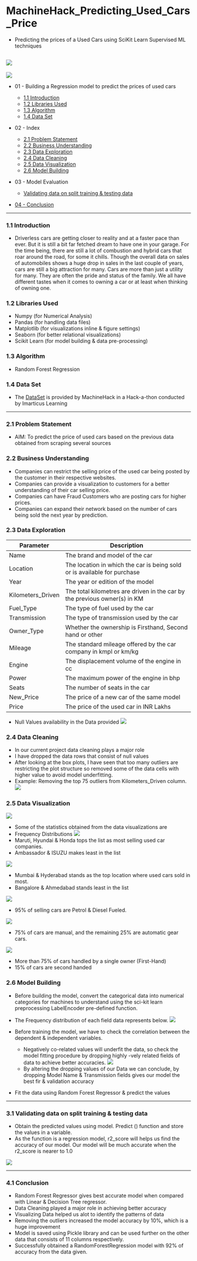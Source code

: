 # MachineHack_Predicting_Used_Cars_Price
- Predicting the prices of a Used Cars using SciKit Learn Supervised ML techniques

![](https://i.imgur.com/IhmfRed.png)
---
![](https://i.imgur.com/FcZJgZP.jpg)
- 01 - Building a Regression model to predict the prices of used cars
  * [1.1 Introduction](#11-Introduction)
  * [1.2 Libraries Used]()
  * [1.3 Algorithm]()
  * [1.4 Data Set]()

 - 02 - Index
    * [2.1 Problem Statement]()
    * [2.2 Business Understanding]()
    * [2.3 Data Exploration]()
    * [2.4 Data Cleaning]()
    * [2.5 Data Visualization]()
    * [2.6 Model Building]()
    
- 03 - Model Evaluation
     * [Validating data on split training & testing data]()
     
- [04 - Conclusion]()


---

### 1.1 Introduction
- Driverless cars are getting closer to reality and at a faster pace than ever. But it is still a bit far fetched dream to have one in your garage. For the time being, there are still a lot of combustion and hybrid cars that roar around the road, for some it chills. Though the overall data on sales of automobiles shows a huge drop in sales in the last couple of years, cars are still a big attraction for many. Cars are more than just a utility for many. They are often the pride and status of the family. We all have different tastes when it comes to owning a car or at least when thinking of owning one.

### 1.2 Libraries Used
- Numpy (for Numerical Analysis)
- Pandas (for handling data files)
- Matplotlib (for visualizations inline & figure settings)
- Seaborn (for better relational visualizations)
- Scikit Learn (for model building & data pre-processing)

### 1.3 Algorithm
- Random Forest Regression

### 1.4 Data Set
- The [DataSet](https://www.machinehack.com/course/predicting-the-costs-of-used-cars-hackathon-by-imarticus/)
 is provided by MachineHack in a Hack-a-thon conducted by Imarticus Learning
 
 ---
 
 ### 2.1 Problem Statement
 - AIM: To predict the price of used cars based on the previous data obtained from scraping several sources
 
 ### 2.2 Business Understanding
- Companies can restrict the selling price of the used car being posted by the customer in their respective websites.
- Companies can provide a visualization to customers for a better understanding of their car selling price.
- Companies can have Fraud Customers who are posting cars for higher prices.
- Companies can expand their network based on the number of cars being sold the next year by prediction.
 
 ### 2.3 Data Exploration 
| Parameter | Description  |
| --- | --- |
|Name | The brand and model of the car |
|Location| The location in which the car is being sold or is available for purchase|
|Year| The year or edition of the model|
|Kilometers_Driven |The total kilometres are driven in the car by the previous owner(s) in KM|
|Fuel_Type |The type of fuel used by the car|
|Transmission |The type of transmission used by the car|
|Owner_Type| Whether the ownership is Firsthand, Second hand or other|
|Mileage| The standard mileage offered by the car company in kmpl or km/kg|
|Engine| The displacement volume of the engine in cc|
|Power |The maximum power of the engine in bhp|
|Seats| The number of seats in the car|
|New_Price| The price of a new car of the same model|
|Price |The price of the used car in INR Lakhs|

- Null Values availability in the Data provided
![](https://i.imgur.com/kzKOd8R.png)


### 2.4 Data Cleaning
- In our current project data cleaning plays a major role
- I have dropped the data rows that consist of null values
- After looking at the box plots, I have seen that too many outliers are restricting the plot structure so removed some of the data cells with higher value to avoid model underfitting.
- Example: Removing the top 75 outliers from Kilometers_Driven column.
![](https://i.imgur.com/CJjd4Fh.jpg)

### 2.5 Data Visualization
![](https://i.imgur.com/yeq5YcK.png)
- Some of the statistics obtained from the data visualizations are
- Frequency Distributions
![](https://i.imgur.com/ocbbn4V.png)
- Maruti, Hyundai & Honda tops the list as most selling used car companies.
- Ambassador & ISUZU makes least in the list

![](https://i.imgur.com/Y2iWZ9h.png)
- Mumbai & Hyderabad stands as the top location where used cars sold in most.
- Bangalore & Ahmedabad stands least in the list

![](https://i.imgur.com/ZmUPpQ2.png)
- 95% of selling cars are Petrol & Diesel Fueled.

![](https://i.imgur.com/s3xsqXP.png)
- 75% of cars are manual, and the remaining 25% are automatic gear cars.

![](https://i.imgur.com/Ec5WyoH.png)
- More than 75% of cars handled by a single owner (First-Hand)
- 15% of cars are second handed


### 2.6 Model Building

- Before building the model, convert the categorical data into numerical categories for machines to understand using the sci-kit learn preprocessing LabelEncoder pre-defined function.
- The Frequency distribution of each field data represents below.
![](https://i.imgur.com/iu8D1an.png)
- Before training the model, we have to check the correlation between the dependent & independent variables.
    * Negatively co-related values will underfit the data, so check the model fitting procedure by dropping highly -vely related fields of data to achieve better accuracies.
    ![](https://i.imgur.com/yrPy8Xl.png)
    * By altering the dropping values of our Data  we can conclude, by dropping Model Name  & Transmission fields gives our model the best fir & validation accuracy
    
- Fit the data using Random Forest Regressor & predict the values 

---

### 3.1 Validating data on split training & testing data
- Obtain the predicted values using model. Predict () function and store the values in a variable.
- As the function is a regression model, r2_score will helps us find the accuracy of our model. Our model will be much accurate when the r2_score is nearer to 1.0

![](https://i.imgur.com/ewi3s04.png)

---
### 4.1 Conclusion
- Random Forest Regressor gives best accurate model when compared with Linear & Decision Tree regressor.
- Data Cleaning played a major role in achieving better accuracy
- Visualizing Data helped us alot to identify the patterns of data
- Removing the outliers increased the model accuracy by 10%, which is a huge improvement
- Model is saved using Pickle library and can be used further on the other data that consists of 11 columns respectively.
- Successfully obtained a RandomForestRegression model with 92% of accuracy from the data given.


